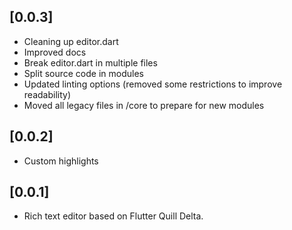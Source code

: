 ## [0.0.3]
* Cleaning up editor.dart
* Improved docs
* Break editor.dart in multiple files
* Split source code in modules
* Updated linting options (removed some restrictions to improve readability)
* Moved all legacy files in /core to prepare for new modules

## [0.0.2]
* Custom highlights

## [0.0.1]
* Rich text editor based on Flutter Quill Delta.